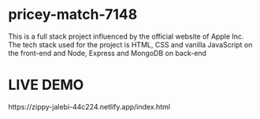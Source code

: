 # pricey-match-7148
This is a full stack project influenced by the official website of Apple Inc.
The tech stack used for the project is HTML, CSS and vanilla JavaScript on the front-end and Node, Express and MongoDB on back-end

<h1>LIVE DEMO</h1> https://zippy-jalebi-44c224.netlify.app/index.html
